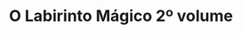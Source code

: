 ---
Numero: 290
title: O Labirinto Mágico 2º volume
Autor: Philip José Farmer
Co-autor: 
Ano-de-Publicacao: 1981
Titulo-original: The Magic Labyrinth
Tradutor: Eurico da Fonseca
Co-tradutor: 
Ano-de-edicao: 1980
alias: Philip-Jose-Farmer
Autor2-alias: 
Tradutor1-alias: Eurico-da-Fonseca
Tradutor2-alias: 
Titulo-link: 290-O-Labirinto-Magico-2-volume
Capa: António Pedro
pags: 173
Capa-link: Antonio-Pedro
---